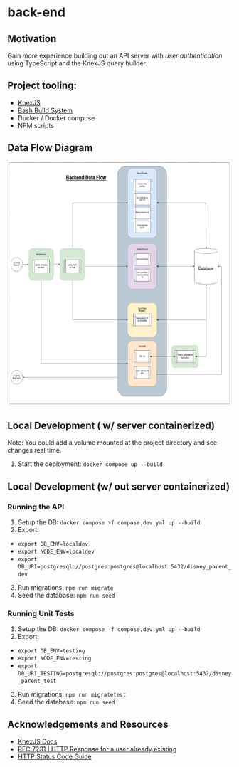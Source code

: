 # back-end

## Motivation

Gain _more_ experience building out an API server with _user authentication_ using TypeScript and the KnexJS query builder.

## Project tooling:

- [KnexJS](https://knexjs.org/)
- [Bash Build System](https://github.com/labaneilers/bs)
- Docker / Docker compose
- NPM scripts

## Data Flow Diagram

<img src="./artifacts/backend_dataflow_v2.png" alt="Backend dataflow diagram" width=650 height=550 />

## Local Development ( w/ server containerized)

Note: You could add a volume mounted at the project directory and see changes real time.

1. Start the deployment: `docker compose up --build`

## Local Development (w/ out server containerized)

### Running the API

1. Setup the DB: `docker compose -f compose.dev.yml up --build`
2. Export:

- `export DB_ENV=localdev`
- `export NODE_ENV=localdev`
- `export DB_URI=postgresql://postgres:postgres@localhost:5432/disney_parent_dev`

3. Run migrations: `npm run migrate`
4. Seed the database: `npm run seed`

### Running Unit Tests

1. Setup the DB: `docker compose -f compose.dev.yml up --build`
2. Export:

- `export DB_ENV=testing`
- `export NODE_ENV=testing`
- `export DB_URI_TESTING=postgresql://postgres:postgres@localhost:5432/disney_parent_test`

3. Run migrations: `npm run migratetest`
4. Seed the database: `npm run seed`

## Acknowledgements and Resources

- [KnexJS Docs](https://knexjs.org/)
- [RFC 7231 | HTTP Response for a user already existing](https://www.rfc-editor.org/rfc/rfc7231#page-58)
- [HTTP Status Code Guide](https://www.websiterating.com/resources/http-status-codes-cheat-sheet/)
